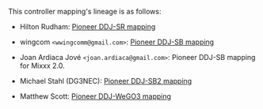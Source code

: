 This controller mapping's lineage is as follows:

- Hilton Rudham: [Pioneer DDJ-SR mapping](https://github.com/hrudham/Mixxx-Pioneer-DDJ-SR)

- wingcom `<wwingcomm@gmail.com>`: [Pioneer DDJ-SB mapping](https://github.com/wingcom/Mixxx-Pioneer-DDJ-SB)

- Joan Ardiaca Jové `<joan.ardiaca@gmail.com>`: Pioneer DDJ-SB mapping for Mixxx 2.0.

- Michael Stahl (DG3NEC): [Pioneer DDJ-SB2 mapping](https://github.com/dg3nec/mixxx)

- Matthew Scott: [Pioneer DDJ-WeGO3 mapping](https://github.com/gldnspud/mixxx-pioneer-ddj-wego3)
